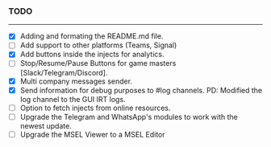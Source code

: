 ### TODO

---

- [x] Adding and formating the README.md file.
- [ ] Add support to other platforms (Teams, Signal)
- [x] Add buttons inside the injects for analytics.
- [ ] Stop/Resume/Pause Buttons for game masters [Slack/Telegram/Discord].
- [x] Multi company messages sender.
- [x] Send information for debug purposes to #log channels. PD: Modified the log channel to the GUI IRT logs.
- [ ] Option to fetch injects from online resources.
- [ ] Upgrade the Telegram and WhatsApp's modules to work with the newest update.
- [ ] Upgrade the MSEL Viewer to a MSEL Editor